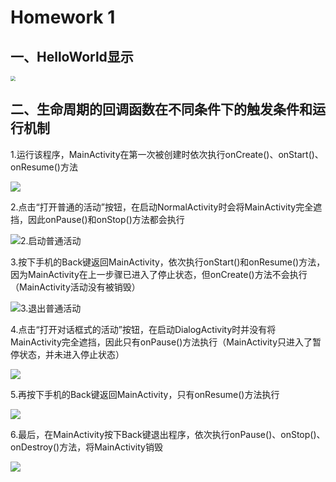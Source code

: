 # **Homework 1**

## **一、HelloWorld显示**

<img src="D:\陈炜杰\第一行代码Android\作业1：生命周期的截图与分析\HelloWorld.JPG" style="zoom: 50%;" />

## **二、生命周期的回调函数在不同条件下的触发条件和运行机制**

1.运行该程序，MainActivity在第一次被创建时依次执行onCreate()、onStart()、onResume()方法

![](D:\陈炜杰\第一行代码Android\作业1：生命周期的截图与分析\1.启动主要活动.JPG)

2.点击“打开普通的活动”按钮，在启动NormalActivity时会将MainActivity完全遮挡，因此onPause()和onStop()方法都会执行

![2.启动普通活动](D:\陈炜杰\第一行代码Android\作业1：生命周期的截图与分析\2.启动普通活动.JPG)

3.按下手机的Back键返回MainActivity，依次执行onStart()和onResume()方法，因为MainActivity在上一步骤已进入了停止状态，但onCreate()方法不会执行（MainActivity活动没有被销毁）

![3.退出普通活动](D:\陈炜杰\第一行代码Android\作业1：生命周期的截图与分析\3.退出普通活动.JPG)

4.点击“打开对话框式的活动”按钮，在启动DialogActivity时并没有将MainActivity完全遮挡，因此只有onPause()方法执行（MainActivity只进入了暂停状态，并未进入停止状态）

![](D:\陈炜杰\第一行代码Android\作业1：生命周期的截图与分析\4.启动对话框活动.JPG)

5.再按下手机的Back键返回MainActivity，只有onResume()方法执行

![](D:\陈炜杰\第一行代码Android\作业1：生命周期的截图与分析\5.退出对话框活动.JPG)

6.最后，在MainActivity按下Back键退出程序，依次执行onPause()、onStop()、onDestroy()方法，将MainActivity销毁

![](D:\陈炜杰\第一行代码Android\作业1：生命周期的截图与分析\6.退出主要活动.JPG)